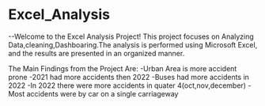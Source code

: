 # Excel_Analysis

--Welcome to the Excel Analysis Project! This project focuses on Analyzing Data,cleaning,Dashboaring.The analysis is performed using Microsoft Excel, and the results are presented in an organized manner.

The Main Findings from the Project Are:
-Urban Area is more accident prone
-2021 had more accidents then 2022
-Buses had more accidents in 2022 
-In 2022 there were more accidents in quater 4(oct,nov,december)
-Most accidents were by car on a single carriageway


